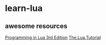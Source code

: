 # learn-lua

## awesome resources
[Programming in Lua 3rd Edition](http://www.salttiger.com/programming-lua-3rd-edition/)
[The.Lua.Tutorial](http://luatut.com/)
